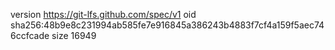 version https://git-lfs.github.com/spec/v1
oid sha256:48b9e8c231994ab585fe7e916845a386243b4883f7cf4a159f5aec746ccfcade
size 16949
